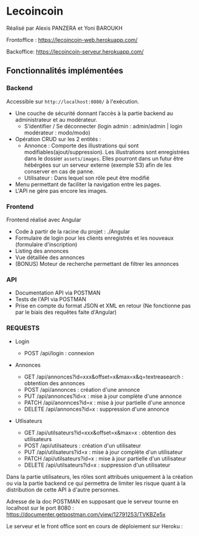 # Lecoincoin

Réalisé par Alexis PANZERA et Yoni BAROUKH

Frontoffice : https://lecoincoin-web.herokuapp.com/

Backoffice: https://lecoincoin-serveur.herokuapp.com/

## Fonctionnalités implémentées
### Backend
Accessible sur ```http://localhost:8080/``` à l'exécution.

* Une couche de sécurité donnant l’accès à la partie backend au administrateur et au modérateur.
    * S’identifier / Se déconnecter (login admin : admin/admin | login modérateur : modo/modo)
* Opération CRUD sur les 2 entités :
  * Annonce : Comporte des illustrations qui sont modifiables(ajout/suppression). Les illustrations sont enregistrées dans le dossier ```assets/images```. Elles pourront dans un futur être hébérgées sur un serveur externe (exemple S3) afin de les conserver en cas de panne.
  * Utilisateur : Dans lequel son rôle peut être modifié
* Menu permettant de faciliter la navigation entre les pages.
* L'API ne gère pas encore les images.

### Frontend

Frontend réalisé avec Angular
* Code à partir de la racine du projet : ./Angular
* Formulaire de login pour les clients enregistrés et les nouveaux (formulaire d'inscription)
* Listing des annonces
* Vue détaillée des annonces
* (BONUS) Moteur de recherche permettant de filtrer les annonces

### API

* Documentation API via POSTMAN
* Tests de l'API via POSTMAN
* Prise en compte du format JSON et XML en retour (Ne fonctionne pas par le biais des requêtes faite d'Angular)

### REQUESTS
* Login
  * POST /api/login : connexion

* Annonces
  * GET /api/annonces?id=xxx&offset=x&max=x&q=textreasearch : obtention des annonces
  * POST /api/annonces : création d'une annonce
  * PUT /api/annonces?id=x : mise à jour complète d'une annonce
  * PATCH /api/anonnces?id=x : mise à jour partielle d'une annonce
  * DELETE /api/annonces?id=x : suppression d'une annonce

* Utlisateurs
  * GET /api/utilsateurs?id=xxx&offset=x&max=x : obtention des utilisateurs
  * POST /api/utilsateurs : création d'un utilisateur
  * PUT /api/utilsateurs?id=x : mise à jour complète d'un utilisateur
  * PATCH /api/utilsateurs?id=x : mise à jour partielle d'un utilisateur
  * DELETE /api/utilsateurs?id=x : suppression d'un utilisateur

Dans la partie utilisateurs, les rôles sont attribués uniquement à la création ou via la partie backend ce qui permettra de limiter les risque quant à la distribution de cette API à d'autre personnes.

Adresse de la doc POSTMAN en supposant que le serveur tourne en localhost sur le port 8080 : https://documenter.getpostman.com/view/12791253/TVKBZe5x

Le serveur et le front office sont en cours de déploiement sur Heroku :

